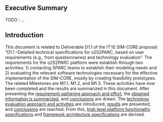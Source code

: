 ## Executive Summary
TODO : ...


## Introduction
This document is related to Deliverable D1.1 of the IT’IS SIM-CORE proposal: “D1.1 –Detailed technical specifications for o2S2PARC, based on user requirements (e.g., from questionnaires) and technology evaluation”. 
The requirements for the o2S2PARC platform were establish through two activities: 1) contacting SPARC teams to establish their modeling needs and 2) evaluating the relevant software technologies necessary for the effective implementation of the SIM-CORE, mostly by creating feasibility prototypes. 
The related Milestones are M1.1, M1.2, and M1.3. These activities have now been completed and the results are summarized in this document. After presenting the [requirement gathering approach and effort](./reqs/methodology.md), the [obtained information is summarized](./reqs/results.md), and [conclusions](./reqs/conclusions.md) are drawn. The [technology evaluation approach and activities](./tech/intro.md) are introduced, [results](./tech/parts.md) are presented, and  [conclusions](./tech/conclusion.md) are reached. From this, [high level platform functionality specifications](./specs/high-level.md) and [framework architecture specifications](./specs/low-level.md) are derived.
